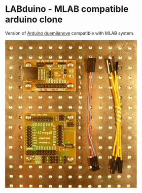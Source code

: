 # LABduino - MLAB compatible arduino clone

Version of [Arduino duemilanove](https://docs.arduino.cc/retired/boards/arduino-duemilanove) compatible with MLAB system.

![LABduino](LABduino_Small.jpg)

